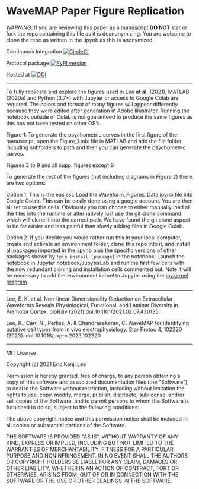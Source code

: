 # WaveMAP Paper Figure Replication

*WARNING*: If you are reviewing this paper as a manuscript __DO NOT__ star or fork the repo containing this file as it is deanonymizing. You are welcome to clone the repo as written in the .ipynb as this is anonymized. 

Continuous Integration [![CircleCI](https://dl.circleci.com/status-badge/img/gh/EricKenjiLee/WaveMAP_Paper/tree/main.svg?style=svg)](https://dl.circleci.com/status-badge/redirect/gh/EricKenjiLee/WaveMAP_Paper/tree/main)

Protocol package [![PyPI version](https://badge.fury.io/py/wavemap_paper.svg)](https://badge.fury.io/py/wavemap_paper)

Hosted at [![DOI](https://zenodo.org/badge/342459533.svg)](https://zenodo.org/badge/latestdoi/342459533)

---

To fully replicate and explore the figures used in Lee **et al.** (2021), MATLAB (2020a) and Python (3.7+) with Jupyter or access to Google Colab are required. The colors and format of many figures will appear differently because they were edited after generation in Adobe Illustrator. Running the notebook outside of Colab is not guaranteed to produce the same figures as this has not been tested on other OS's.

Figure 1: To generate the psychometric curves in the first figure of the manuscript, open the Figure_1.mlx file in MATLAB and add the file folder including subfolders to path and then you can generate the psychometric curves. 

Figures 3 to 9 and all supp. figures except 9:

To generate the rest of the figures (not including diagrams in Figure 2) there are two options:

Option 1: This is the easiest. Load the Waveform_Figures_Data.ipynb file into Google Colab. This can be easily done using a google account. You are then all set to use the cells. Obviously you can choose to either manually load all the files into the runtime or alternatively just use the git clone command which will clone it into the correct path. We have found the git clone aspect to be far easier and less painful than slowly adding files in Google Colab.

Option 2: If you decide you would rather run this in your local computer, create and activate an environment folder, clone this repo into it, and install all packages imported in the .ipynb plus the specific versions of other packages shown by `!pip install [package]` in the notebook. Launch the notebook in Jupyter notebook/JupyterLab and run the first few cells with the now redundant cloning and installation cells commented out. Note it will be necessary to add the environment kernel to Jupyter using the [ipykernel program](https://stackoverflow.com/questions/47295871/is-there-a-way-to-use-pipenv-with-jupyter-notebook).

---

Lee, E. K. et al. Non-linear Dimensionality Reduction on Extracellular Waveforms Reveals Physiological, Functional, and Laminar Diversity in Premotor Cortex. bioRxiv (2021) doi:10.1101/2021.02.07.430135.

Lee, K., Carr, N., Perliss, A. & Chandrasekaran, C. WaveMAP for identifying putative cell types from in vivo electrophysiology. Star Protoc 4, 102320 (2023). doi:10.1016/j.xpro.2023.102320

---
  
MIT License

Copyright (c) 2021 Eric Kenji Lee

Permission is hereby granted, free of charge, to any person obtaining a copy
of this software and associated documentation files (the "Software"), to deal
in the Software without restriction, including without limitation the rights
to use, copy, modify, merge, publish, distribute, sublicense, and/or sell
copies of the Software, and to permit persons to whom the Software is
furnished to do so, subject to the following conditions:

The above copyright notice and this permission notice shall be included in all
copies or substantial portions of the Software.

THE SOFTWARE IS PROVIDED "AS IS", WITHOUT WARRANTY OF ANY KIND, EXPRESS OR
IMPLIED, INCLUDING BUT NOT LIMITED TO THE WARRANTIES OF MERCHANTABILITY,
FITNESS FOR A PARTICULAR PURPOSE AND NONINFRINGEMENT. IN NO EVENT SHALL THE
AUTHORS OR COPYRIGHT HOLDERS BE LIABLE FOR ANY CLAIM, DAMAGES OR OTHER
LIABILITY, WHETHER IN AN ACTION OF CONTRACT, TORT OR OTHERWISE, ARISING FROM,
OUT OF OR IN CONNECTION WITH THE SOFTWARE OR THE USE OR OTHER DEALINGS IN THE
SOFTWARE.
